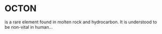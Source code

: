 # OCTON
is a rare element found in molten rock and hydrocarbon. It is understood to be non-vital in human...
